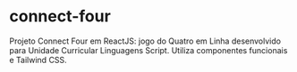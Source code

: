# connect-four
Projeto Connect Four em ReactJS: jogo do Quatro em Linha desenvolvido para Unidade Curricular Linguagens Script. Utiliza componentes funcionais e Tailwind CSS.
